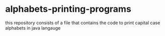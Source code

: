# alphabets-printing-programs

this repository consists of a file that contains the code to print capital case alphabets in java langauge
